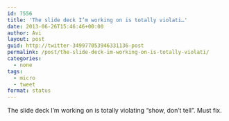 ```yaml
---
id: 7556
title: 'The slide deck I’m working on is totally violati…'
date: 2013-06-26T15:46:46+00:00
author: Avi
layout: post
guid: http://twitter-349977053946331136-post
permalink: /post/the-slide-deck-im-working-on-is-totally-violati/
categories:
  - none
tags:
  - micro
  - tweet
format: status
---
```

The slide deck I’m working on is totally violating “show, don’t tell”. Must fix.
